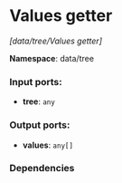 # Values getter

_[data/tree/Values getter]_

__Namespace__: data/tree

### Input ports:

* __tree__: ` any `

### Output ports:

* __values__: ` any[] `

### Dependencies




